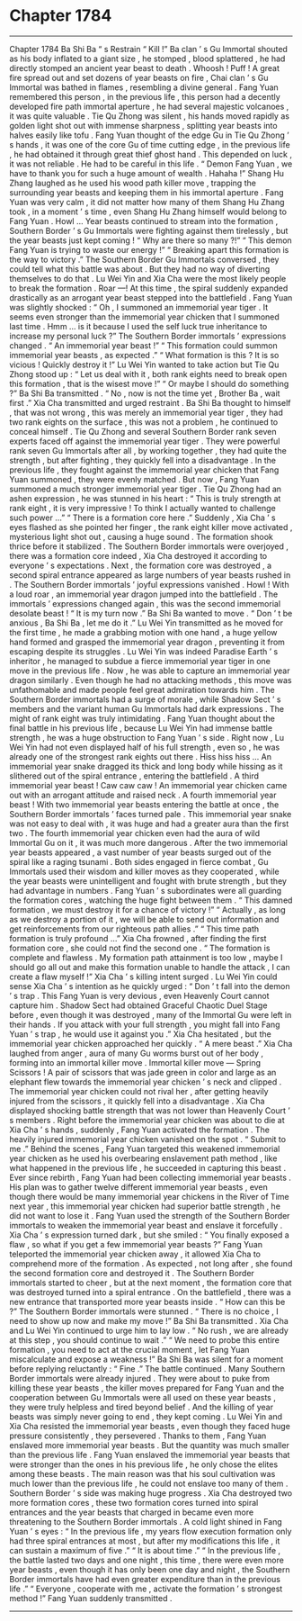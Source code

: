 
# Chapter 1784


---

Chapter 1784 Ba Shi Ba “ s Restrain
“ Kill !” Ba clan ’ s Gu Immortal shouted as his body inflated to a giant size , he stomped , blood splattered , he had directly stomped an ancient year beast to death . Whoosh ! Puff ! A great fire spread out and set dozens of year beasts on fire , Chai clan ’ s Gu Immortal was bathed in flames , resembling a divine general .
Fang Yuan remembered this person , in the previous life , this person had a decently developed fire path immortal aperture , he had several majestic volcanoes , it was quite valuable .
Tie Qu Zhong was silent , his hands moved rapidly as golden light shot out with immense sharpness , splitting year beasts into halves easily like tofu .
Fang Yuan thought of the edge Gu in Tie Qu Zhong ’ s hands , it was one of the core Gu of time cutting edge , in the previous life , he had obtained it through great thief ghost hand . This depended on luck , it was not reliable . He had to be careful in this life .
“ Demon Fang Yuan , we have to thank you for such a huge amount of wealth . Hahaha !” Shang Hu Zhang laughed as he used his wood path killer move , trapping the surrounding year beasts and keeping them in his immortal aperture .
Fang Yuan was very calm , it did not matter how many of them Shang Hu Zhang took , in a moment ’ s time , even Shang Hu Zhang himself would belong to Fang Yuan .
Howl …
Year beasts continued to stream into the formation , Southern Border ’ s Gu Immortals were fighting against them tirelessly , but the year beasts just kept coming !
“ Why are there so many ?!”
“ This demon Fang Yuan is trying to waste our energy !”
“ Breaking apart this formation is the way to victory .”
The Southern Border Gu Immortals conversed , they could tell what this battle was about . But they had no way of diverting themselves to do that .
Lu Wei Yin and Xia Cha were the most likely people to break the formation .
Roar —!
At this time , the spiral suddenly expanded drastically as an arrogant year beast stepped into the battlefield .
Fang Yuan was slightly shocked : “ Oh , I summoned an immemorial year tiger . It seems even stronger than the immemorial year chicken that I summoned last time . Hmm … is it because I used the self luck true inheritance to increase my personal luck ?”
The Southern Border immortals ’ expressions changed .
“ An immemorial year beast !”
“ This formation could summon immemorial year beasts , as expected .”
“ What formation is this ? It is so vicious ! Quickly destroy it !”
Lu Wei Yin wanted to take action but Tie Qu Zhong stood up : “ Let us deal with it , both rank eights need to break open this formation , that is the wisest move !”
“ Or maybe I should do something ?” Ba Shi Ba transmitted .
“ No , now is not the time yet , Brother Ba , wait first .” Xia Cha transmitted and urged restraint .
Ba Shi Ba thought to himself , that was not wrong , this was merely an immemorial year tiger , they had two rank eights on the surface , this was not a problem , he continued to conceal himself .
Tie Qu Zhong and several Southern Border rank seven experts faced off against the immemorial year tiger . They were powerful rank seven Gu Immortals after all , by working together , they had quite the strength , but after fighting , they quickly fell into a disadvantage .
In the previous life , they fought against the immemorial year chicken that Fang Yuan summoned , they were evenly matched .
But now , Fang Yuan summoned a much stronger immemorial year tiger .
Tie Qu Zhong had an ashen expression , he was stunned in his heart : “ This is truly strength at rank eight , it is very impressive ! To think I actually wanted to challenge such power …”
“ There is a formation core here .” Suddenly , Xia Cha ’ s eyes flashed as she pointed her finger , the rank eight killer move activated , mysterious light shot out , causing a huge sound . The formation shook thrice before it stabilized .
The Southern Border immortals were overjoyed , there was a formation core indeed , Xia Cha destroyed it according to everyone ’ s expectations .
Next , the formation core was destroyed , a second spiral entrance appeared as large numbers of year beasts rushed in .
The Southern Border immortals ’ joyful expressions vanished .
Howl !
With a loud roar , an immemorial year dragon jumped into the battlefield .
The immortals ’ expressions changed again , this was the second immemorial desolate beast !
“ It is my turn now .” Ba Shi Ba wanted to move .
“ Don ’ t be anxious , Ba Shi Ba , let me do it .” Lu Wei Yin transmitted as he moved for the first time , he made a grabbing motion with one hand , a huge yellow hand formed and grasped the immemorial year dragon , preventing it from escaping despite its struggles .
Lu Wei Yin was indeed Paradise Earth ’ s inheritor , he managed to subdue a fierce immemorial year tiger in one move in the previous life . Now , he was able to capture an immemorial year dragon similarly . Even though he had no attacking methods , this move was unfathomable and made people feel great admiration towards him .
The Southern Border immortals had a surge of morale , while Shadow Sect ’ s members and the variant human Gu Immortals had dark expressions .
The might of rank eight was truly intimidating .
Fang Yuan thought about the final battle in his previous life , because Lu Wei Yin had immense battle strength , he was a huge obstruction to Fang Yuan ’ s side . Right now , Lu Wei Yin had not even displayed half of his full strength , even so , he was already one of the strongest rank eights out there .
Hiss hiss hiss …
An immemorial year snake dragged its thick and long body while hissing as it slithered out of the spiral entrance , entering the battlefield .
A third immemorial year beast !
Caw caw caw !
An immemorial year chicken came out with an arrogant attitude and raised neck .
A fourth immemorial year beast !
With two immemorial year beasts entering the battle at once , the Southern Border immortals ’ faces turned pale .
This immemorial year snake was not easy to deal with , it was huge and had a greater aura than the first two . The fourth immemorial year chicken even had the aura of wild Immortal Gu on it , it was much more dangerous .
After the two immemorial year beasts appeared , a vast number of year beasts surged out of the spiral like a raging tsunami .
Both sides engaged in fierce combat , Gu Immortals used their wisdom and killer moves as they cooperated , while the year beasts were unintelligent and fought with brute strength , but they had advantage in numbers .
Fang Yuan ’ s subordinates were all guarding the formation cores , watching the huge fight between them .
“ This damned formation , we must destroy it for a chance of victory !”
“ Actually , as long as we destroy a portion of it , we will be able to send out information and get reinforcements from our righteous path allies .”
“ This time path formation is truly profound …” Xia Cha frowned , after finding the first formation core , she could not find the second one .
“ The formation is complete and flawless . My formation path attainment is too low , maybe I should go all out and make this formation unable to handle the attack , I can create a flaw myself !” Xia Cha ’ s killing intent surged .
Lu Wei Yin could sense Xia Cha ’ s intention as he quickly urged : “ Don ’ t fall into the demon ’ s trap . This Fang Yuan is very devious , even Heavenly Court cannot capture him . Shadow Sect had obtained Graceful Chaotic Duel Stage before , even though it was destroyed , many of the Immortal Gu were left in their hands . If you attack with your full strength , you might fall into Fang Yuan ’ s trap , he would use it against you .”
Xia Cha hesitated , but the immemorial year chicken approached her quickly .
“ A mere beast .” Xia Cha laughed from anger , aura of many Gu worms burst out of her body , forming into an immortal killer move .
Immortal killer move — Spring Scissors !
A pair of scissors that was jade green in color and large as an elephant flew towards the immemorial year chicken ’ s neck and clipped .
The immemorial year chicken could not rival her , after getting heavily injured from the scissors , it quickly fell into a disadvantage .
Xia Cha displayed shocking battle strength that was not lower than Heavenly Court ’ s members . Right before the immemorial year chicken was about to die at Xia Cha ’ s hands , suddenly , Fang Yuan activated the formation .
The heavily injured immemorial year chicken vanished on the spot .
“ Submit to me .” Behind the scenes , Fang Yuan targeted this weakened immemorial year chicken as he used his overbearing enslavement path method , like what happened in the previous life , he succeeded in capturing this beast .
Ever since rebirth , Fang Yuan had been collecting immemorial year beasts .
His plan was to gather twelve different immemorial year beasts , even though there would be many immemorial year chickens in the River of Time next year , this immemorial year chicken had superior battle strength , he did not want to lose it .
Fang Yuan used the strength of the Southern Border immortals to weaken the immemorial year beast and enslave it forcefully .
Xia Cha ’ s expression turned dark , but she smiled : “ You finally exposed a flaw , so what if you get a few immemorial year beasts ?”
Fang Yuan teleported the immemorial year chicken away , it allowed Xia Cha to comprehend more of the formation .
As expected , not long after , she found the second formation core and destroyed it .
The Southern Border immortals started to cheer , but at the next moment , the formation core that was destroyed turned into a spiral entrance .
On the battlefield , there was a new entrance that transported more year beasts inside .
“ How can this be ?” The Southern Border immortals were stunned .
“ There is no choice , I need to show up now and make my move !” Ba Shi Ba transmitted .
Xia Cha and Lu Wei Yin continued to urge him to lay low .
“ No rush , we are already at this step , you should continue to wait .”
“ We need to probe this entire formation , you need to act at the crucial moment , let Fang Yuan miscalculate and expose a weakness !”
Ba Shi Ba was silent for a moment before replying reluctantly : “ Fine .”
The battle continued .
Many Southern Border immortals were already injured .
They were about to puke from killing these year beasts , the killer moves prepared for Fang Yuan and the cooperation between Gu Immortals were all used on these year beasts , they were truly helpless and tired beyond belief .
And the killing of year beasts was simply never going to end , they kept coming .
Lu Wei Yin and Xia Cha resisted the immemorial year beasts , even though they faced huge pressure consistently , they persevered .
Thanks to them , Fang Yuan enslaved more immemorial year beasts .
But the quantity was much smaller than the previous life .
Fang Yuan enslaved the immemorial year beasts that were stronger than the ones in his previous life , he only chose the elites among these beasts .
The main reason was that his soul cultivation was much lower than the previous life , he could not enslave too many of them .
Southern Border ’ s side was making huge progress .
Xia Cha destroyed two more formation cores , these two formation cores turned into spiral entrances and the year beasts that charged in became even more threatening to the Southern Border immortals .
A cold light shined in Fang Yuan ’ s eyes : “ In the previous life , my years flow execution formation only had three spiral entrances at most , but after my modifications this life , it can sustain a maximum of five .”
“ It is about time .”
“ In the previous life , the battle lasted two days and one night , this time , there were even more year beasts , even though it has only been one day and night , the Southern Border immortals have had even greater expenditure than in the previous life .”
“ Everyone , cooperate with me , activate the formation ’ s strongest method !” Fang Yuan suddenly transmitted .

---

